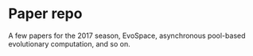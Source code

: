 # Paper repo

A few papers for the 2017 season, EvoSpace, asynchronous pool-based evolutionary computation, and so on.

